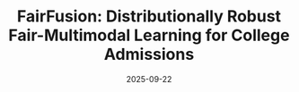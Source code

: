 ---
title: "FairFusion: Distributionally Robust Fair-Multimodal Learning for College Admissions"
collection: publications
date: 2025-09-22
venue: 'WiML Workshop Paper, NeurIPS'
paperurl: 'https://openreview.net/forum?id=BZxMtdCT2Q'
authors: '**Amisha Priyadarshini**, Sergio Gago-Masague'
category: conferences

---